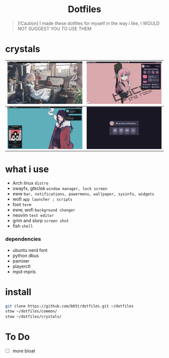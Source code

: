 <div align="center">
    <h1>Dotfiles</h1>
</div>

>   [!Caution]
>   I made these dotfiles for myself in the way i like, I WOULD NOT SUGGEST YOU TO USE THEM

# crystals

| ![Desktop](./assets/desktop.png) | ![Desktop2](./assets/desktop2.png) |
|---------------------------------|-----------------------------------|
| ![Desktop3](./assets/desktop3.png) | ![Powermenu](./assets/powermenu.png) |

# what i use

- Arch linux `distro`
- swayfx, gtkclok `window manager, lock screen`
- eww `bar, notifications, powermenu, wallpaper, sysinfo, widgets`
- wofi `app launcher ; scripts`
- foot `term`
- eww, wofi `background changer`
- neovim `text editor`
- grim and slurp `screen shot`
- fish `shell`

### dependencies

- ubuntu nerd font
- python dbus
- pamixer
- playerctl
- mpd-mpris

# install

```sh
git clone https://github.com/b65t/dotfiles.git ~/dotfiles
stow ~/dotfiles/common/
stow ~/dotfiles/crystals/
```


# To Do

- [ ] more bloat
